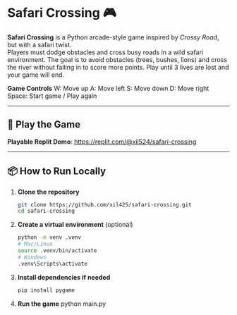 # Safari Crossing 🎮

**Safari Crossing** is a Python arcade-style game inspired by *Crossy Road*, but with a safari twist.  
Players must dodge obstacles and cross busy roads in a wild safari environment. 
The goal is to avoid obstacles (trees, bushes, lions) and cross the river without falling in to score more points.
Play until 3 lives are lost and your game will end.

**Game Controls**
W: Move up
A: Move left
S: Move down
D: Move right
Space: Start game / Play again

---
## 🚀 Play the Game

**Playable Replit Demo**: https://replit.com/@xil524/safari-crossing

---
## 📦 How to Run Locally

1. **Clone the repository**
   ```bash
   git clone https://github.com/xil425/safari-crossing.git
   cd safari-crossing
   ```

2. **Create a virtual environment** (optional)
   ```bash
   python -m venv .venv
   # Mac/Linux
   source .venv/bin/activate
   # Windows
   .venv\Scripts\activate
   ```

3. **Install dependencies if needed**
   ```bash
   pip install pygame
   ```

4. **Run the game**
   python main.py
